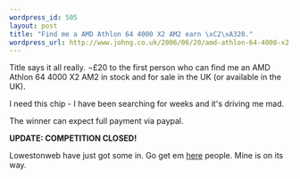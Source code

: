 ```yaml
--- 
wordpress_id: 505
layout: post
title: "Find me a AMD Athlon 64 4000 X2 AM2 earn \xC2\xA320."
wordpress_url: http://www.johng.co.uk/2006/06/20/amd-athlon-64-4000-x2-am2-does-it-exist/
---
```

Title says it all really. ¬£20 to the first person who can find me an AMD Athlon 64 4000 X2 AM2 in stock and for sale in the UK (or available in the UK).

I need this chip - I have been searching for weeks and it's driving me mad.

The winner can expect full payment via paypal.

**UPDATE: COMPETITION CLOSED!**

Lowestonweb have just got some in. Go get em <a href="http://www.lowestonweb.com/Products/DisplayInfoMain.asp?e=21443F4C-BA7F-4CF3-881B-5C7F6EC03A3F">here</a> people. Mine is on its way.
